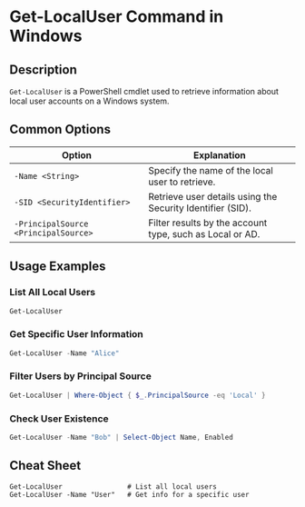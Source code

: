 # Get-LocalUser Command in Windows

## Description

`Get-LocalUser` is a PowerShell cmdlet used to retrieve information about local user accounts on a Windows system.

## Common Options

| Option                   | Explanation                                         |
|--------------------------|-----------------------------------------------------|
| `-Name <String>`         | Specify the name of the local user to retrieve.     |
| `-SID <SecurityIdentifier>` | Retrieve user details using the Security Identifier (SID). |
| `-PrincipalSource <PrincipalSource>` | Filter results by the account type, such as Local or AD. |

## Usage Examples

### List All Local Users

```powershell
Get-LocalUser
```

### Get Specific User Information

```powershell
Get-LocalUser -Name "Alice"
```

### Filter Users by Principal Source

```powershell
Get-LocalUser | Where-Object { $_.PrincipalSource -eq 'Local' }
```

### Check User Existence

```powershell
Get-LocalUser -Name "Bob" | Select-Object Name, Enabled
```

## Cheat Sheet

```plaintext
Get-LocalUser                # List all local users
Get-LocalUser -Name "User"   # Get info for a specific user
```
